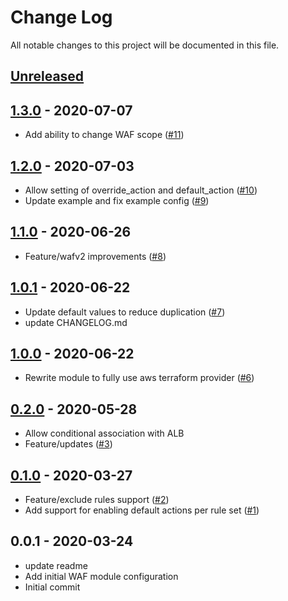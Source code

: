 # Change Log

All notable changes to this project will be documented in this file.

<a name="unreleased"></a>
## [Unreleased]



<a name="1.3.0"></a>
## [1.3.0] - 2020-07-07

- Add ability to change WAF scope ([#11](https://github.com/umotif-public/terraform-aws-waf-webaclv2/issues/11))


<a name="1.2.0"></a>
## [1.2.0] - 2020-07-03

- Allow setting of override_action and default_action ([#10](https://github.com/umotif-public/terraform-aws-waf-webaclv2/issues/10))
- Update example and fix example config ([#9](https://github.com/umotif-public/terraform-aws-waf-webaclv2/issues/9))


<a name="1.1.0"></a>
## [1.1.0] - 2020-06-26

- Feature/wafv2 improvements ([#8](https://github.com/umotif-public/terraform-aws-waf-webaclv2/issues/8))


<a name="1.0.1"></a>
## [1.0.1] - 2020-06-22

- Update default values to reduce duplication ([#7](https://github.com/umotif-public/terraform-aws-waf-webaclv2/issues/7))
- update CHANGELOG.md


<a name="1.0.0"></a>
## [1.0.0] - 2020-06-22

- Rewrite module to fully use aws terraform provider ([#6](https://github.com/umotif-public/terraform-aws-waf-webaclv2/issues/6))


<a name="0.2.0"></a>
## [0.2.0] - 2020-05-28

- Allow conditional association with ALB
- Feature/updates ([#3](https://github.com/umotif-public/terraform-aws-waf-webaclv2/issues/3))


<a name="0.1.0"></a>
## [0.1.0] - 2020-03-27

- Feature/exclude rules support ([#2](https://github.com/umotif-public/terraform-aws-waf-webaclv2/issues/2))
- Add support for enabling default actions per rule set ([#1](https://github.com/umotif-public/terraform-aws-waf-webaclv2/issues/1))


<a name="0.0.1"></a>
## 0.0.1 - 2020-03-24

- update readme
- Add initial WAF module configuration
- Initial commit


[Unreleased]: https://github.com/umotif-public/terraform-aws-waf-webaclv2/compare/1.3.0...HEAD
[1.3.0]: https://github.com/umotif-public/terraform-aws-waf-webaclv2/compare/1.2.0...1.3.0
[1.2.0]: https://github.com/umotif-public/terraform-aws-waf-webaclv2/compare/1.1.0...1.2.0
[1.1.0]: https://github.com/umotif-public/terraform-aws-waf-webaclv2/compare/1.0.1...1.1.0
[1.0.1]: https://github.com/umotif-public/terraform-aws-waf-webaclv2/compare/1.0.0...1.0.1
[1.0.0]: https://github.com/umotif-public/terraform-aws-waf-webaclv2/compare/0.2.0...1.0.0
[0.2.0]: https://github.com/umotif-public/terraform-aws-waf-webaclv2/compare/0.1.0...0.2.0
[0.1.0]: https://github.com/umotif-public/terraform-aws-waf-webaclv2/compare/0.0.1...0.1.0
